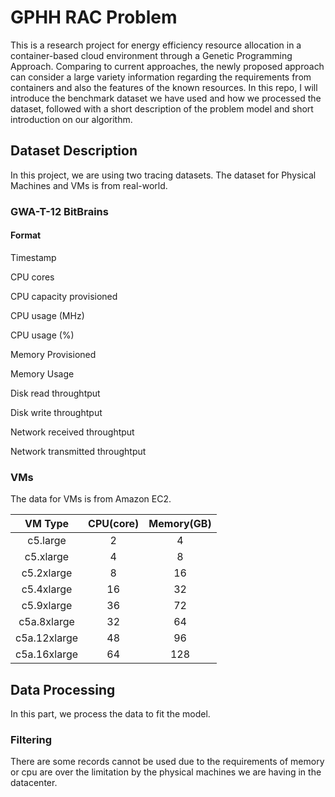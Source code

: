 <h1>GPHH RAC Problem</h1>

<p style ="text-align:left">  This is a research project for energy efficiency resource allocation in a container-based cloud environment through a Genetic Programming Approach. 
    Comparing to current approaches, the newly proposed approach can consider a large variety information regarding the requirements from containers and also the features of the known resources.
    In this repo, I will introduce the benchmark dataset we have used and how we processed the dataset, followed with a short description of the problem model and short introduction on our algorithm.</p>
<h2> Dataset Description</h2>
 <p style="text-align: left;">In this project, we are using two tracing datasets. The dataset for Physical Machines and VMs is from real-world.</p>
<h3> GWA-T-12 BitBrains </h3>
<h4> Format </h4> 
<div> 
<p style ="text-align: left;">Timestamp</p>
<p style ="text-align: left;">CPU cores</p>
<p style ="text-align: left;">CPU capacity provisioned</p>
<p style ="text-align: left;">CPU usage (MHz)</p>
<p style ="text-align: left;">CPU usage (%)</p>
<p style ="text-align: left;">Memory Provisioned</p>
<p style ="text-align: left;">Memory Usage</p>
<p style ="text-align: left;">Disk read throughtput</p>
<p style ="text-align: left;">Disk write throughtput</p>
<p style ="text-align: left;">Network received throughtput</p>
<p style ="text-align: left;">Network transmitted throughtput</p>
</div>
<h3> VMs </h3>
<p>The data for VMs is from Amazon EC2.</p>
<!-- <style type="text/css">
    .tg  {border-collapse:collapse;border-spacing:0;}
    .tg td{border-color:black;border-style:solid;border-width:1px;font-family:Arial, sans-serif;font-size:14px;
      overflow:hidden;padding:10px 5px;word-break:normal;}
    .tg th{border-color:black;border-style:solid;border-width:1px;font-family:Arial, sans-serif;font-size:14px;
      font-weight:normal;overflow:hidden;padding:10px 5px;word-break:normal;}
    .tg .tg-0pky{border-color:inherit;text-align:left;vertical-align:top}
    .tg .tg-0lax{text-align:left;vertical-align:top}
    .tg .tg-7hap{font-size:20px;font-weight:bold;text-align:left;vertical-align:top}
    </style> -->
    <div style="text-align: center;">
        <table class="tg">
        <thead>
        <tr>
            <th class="tg-0pky" style="text-align: center;">VM Type</th>
            <th class="tg-0lax" style="text-align: center;"> CPU(core) </th>
            <th class="tg-0pky" style="text-align: center;"> Memory(GB)</th>
        </tr>
        </thead>
        <tbody>
        <tr>
            <td class="tg-0lax" style="text-align: center;"> c5.large </td>
            <td class="tg-0lax" style="text-align: center;">    2     </td>
            <td class="tg-0lax" style="text-align: center;">    4     </td>
        </tr>
        <tr>
            <td class="tg-0lax" style="text-align: center;"> c5.xlarge </td>
            <td class="tg-0lax" style="text-align: center;">    4      </td>
            <td class="tg-0lax" style="text-align: center;">    8      </td>
        </tr>
        <tr>
            <td class="tg-0lax" style="text-align: center;"> c5.2xlarge </td>
            <td class="tg-0lax" style="text-align: center;">    8       </td>
            <td class="tg-0lax" style="text-align: center;">    16      </td>
        </tr>
        <tr>
            <td class="tg-0lax" style="text-align: center;"> c5.4xlarge </td>
            <td class="tg-0lax" style="text-align: center;">    16      </td>
            <td class="tg-0lax" style="text-align: center;">    32      </td>
        </tr>
        <tr>
            <td class="tg-0lax" style="text-align: center;"> c5.9xlarge </td>
            <td class="tg-0lax" style="text-align: center;">    36       </td>
            <td class="tg-0lax" style="text-align: center;">    72       </td>
        </tr>
        <tr>
            <td class="tg-0pky" style="text-align: center;"> c5a.8xlarge </td>
            <td class="tg-0lax" style="text-align: center;">    32       </td>
            <td class="tg-0pky" style="text-align: center;">    64       </td>
        </tr>
        <tr>
            <td class="tg-0pky" style="text-align: center;"> c5a.12xlarge </td>
            <td class="tg-0lax" style="text-align: center;">     48       </td>
            <td class="tg-0pky" style="text-align: center;">     96       </td>
        </tr>
        <tr>
            <td class="tg-0pky" style="text-align: center;"> c5a.16xlarge</td>
            <td class="tg-0lax" style="text-align: center;">     64      </td>
            <td class="tg-0pky" style="text-align: center;">     128     </td>
        </tr>
        </tbody>
        </table>
    </div>
<h2> Data Processing</h2>
<p>In this part, we process the data to fit the model.</p>
<h3> Filtering </h3>
<p style="text-align: left;">
There are some records cannot be used due to the requirements of memory or cpu are over the limitation
by the physical machines we are having in the datacenter. 
</p>




